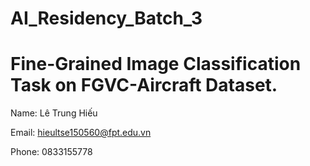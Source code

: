 # AI_Residency_Batch_3
# Fine-Grained Image Classification Task on FGVC-Aircraft Dataset.

Name: Lê Trung Hiếu

Email: hieultse150560@fpt.edu.vn

Phone: 0833155778
